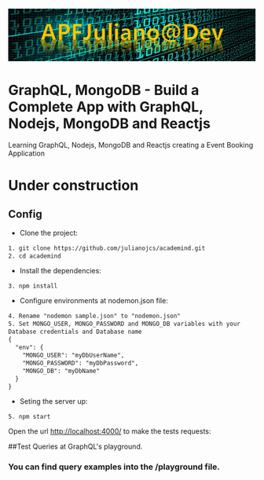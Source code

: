 ![Juliano Costa](https://raw.githubusercontent.com/julianojcs/julianojcs.github.io/master/apfjuliano.dev.png)

# GraphQL, MongoDB - Build a Complete App with GraphQL, Nodejs, MongoDB and Reactjs

Learning GraphQL, Nodejs, MongoDB and Reactjs creating a Event Booking Application

# Under construction

## Config

* Clone the project:

```
1. git clone https://github.com/julianojcs/academind.git
2. cd academind
```

* Install the dependencies:

```
3. npm install
```

* Configure environments at nodemon.json file:

```
4. Rename "nodemon sample.json" to "nodemon.json"
5. Set MONGO_USER, MONGO_PASSWORD and MONGO_DB variables with your Database credentials and Database name
{
  "env": {
    "MONGO_USER": "myDbUserName",
    "MONGO_PASSWORD": "myDbPassword",
    "MONGO_DB": "myDbName"
  }
}
```

* Seting the server up:

```
5. npm start
```

Open the url [http://localhost:4000/](http://localhost:3000/) to make the tests requests:

##Test Queries at GraphQL's playground.
### You can find query examples into the /playground file.